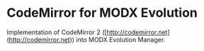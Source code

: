 # CodeMirror for MODX Evolution
Implementation of CodeMirror 2 ([http://codemirror.net] (http://codemirror.net)) into MODX Evolution Manager.
